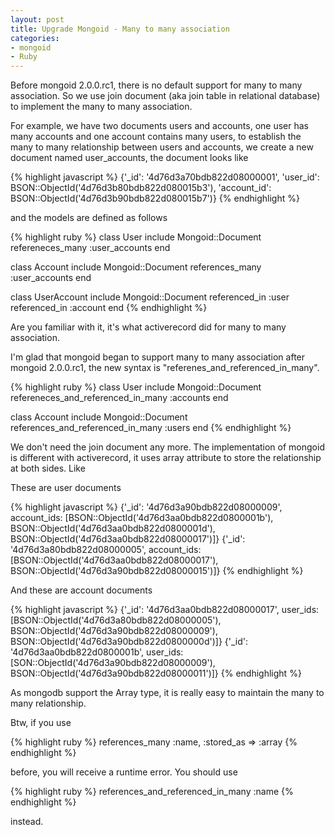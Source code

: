 ```yaml
---
layout: post
title: Upgrade Mongoid - Many to many association
categories:
- mongoid
- Ruby
---
```

Before mongoid 2.0.0.rc1, there is no default support for many to many association. So we use join document (aka join table in relational database) to implement the many to many association.

For example, we have two documents users and accounts, one user has many accounts and one account contains many users, to establish the many to many relationship between users and accounts, we create a new document named user_accounts, the document looks like

{% highlight javascript %}
{'_id': '4d76d3a70bdb822d08000001', 'user_id': BSON::ObjectId('4d76d3b80bdb822d080015b3'), 'account_id': BSON::ObjectId('4d76d3b90bdb822d080015b7')}
{% endhighlight %}

and the models are defined as follows

{% highlight ruby %}
class User
  include Mongoid::Document
  refereneces_many :user_accounts
end

class Account
  include Mongoid::Document
  references_many :user_accounts
end

class UserAccount
  include Mongoid::Document
  referenced_in :user
  referenced_in :account
end
{% endhighlight %}

Are you familiar with it, it's what activerecord did for many to many association.

I'm glad that mongoid began to support many to many association after mongoid 2.0.0.rc1, the new syntax is "referenes_and_referenced_in_many".

{% highlight ruby %}
class User
  include Mongoid::Document
  refereneces_and_referenced_in_many :accounts
end

class Account
  include Mongoid::Document
  references_and_referenced_in_many :users
end
{% endhighlight %}

We don't need the join document any more. The implementation of mongoid is different with activerecord, it uses array attribute to store the relationship at both sides. Like

These are user documents

{% highlight javascript %}
{'_id': '4d76d3a90bdb822d08000009', account_ids: [BSON::ObjectId('4d76d3aa0bdb822d0800001b'), BSON::ObjectId('4d76d3aa0bdb822d0800001d'), BSON::ObjectId('4d76d3aa0bdb822d08000017')]}
{'_id': '4d76d3a80bdb822d08000005', account_ids: [BSON::ObjectId('4d76d3aa0bdb822d08000017'), BSON::ObjectId('4d76d3a90bdb822d08000015')]}
{% endhighlight %}

And these are account documents

{% highlight javascript %}
{'_id': '4d76d3aa0bdb822d08000017', user_ids: [BSON::ObjectId('4d76d3a80bdb822d08000005'), BSON::ObjectId('4d76d3a90bdb822d08000009'), BSON::ObjectId('4d76d3a90bdb822d0800000d')]}
{'_id': '4d76d3aa0bdb822d0800001b', user_ids: [SON::ObjectId('4d76d3a90bdb822d08000009'), BSON::ObjectId('4d76d3a90bdb822d08000011')]}
{% endhighlight %}

As mongodb support the Array type, it is really easy to maintain the many to many relationship.

Btw, if you use

{% highlight ruby %}
references_many :name, :stored_as => :array
{% endhighlight %}

before, you will receive a runtime error. You should use

{% highlight ruby %}
references_and_referenced_in_many :name
{% endhighlight %}

instead.
